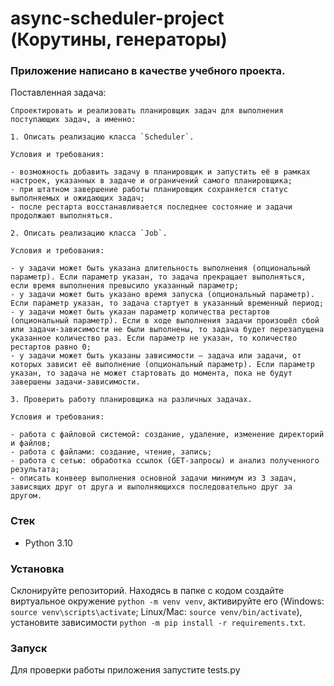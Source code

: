 # async-scheduler-project (Корутины, генераторы)

### Приложение написано в качестве учебного проекта.

Поставленная задача:

```
Спроектировать и реализовать планировщик задач для выполнения поступающих задач, а именно:

1. Описать реализацию класса `Scheduler`.

Условия и требования:

- возможность добавить задачу в планировщик и запустить её в рамках настроек, указанных в задаче и ограничений самого планировщика;
- при штатном завершение работы планировщик сохраняется статус выполняемых и ожидающих задач;
- после рестарта восстанавливается последнее состояние и задачи продолжают выполняться.

2. Описать реализацию класса `Job`.

Условия и требования:

- у задачи может быть указана длительность выполнения (опциональный параметр). Если параметр указан, то задача прекращает выполняться, если время выполнения превысило указанный параметр;
- у задачи может быть указано время запуска (опциональный параметр). Если параметр указан, то задача стартует в указанный временный период;
- у задачи может быть указан параметр количества рестартов (опциональный параметр). Если в ходе выполнения задачи произошёл сбой или задачи-зависимости не были выполнены, то задача будет перезапущена указанное количество раз. Если параметр не указан, то количество рестартов равно 0;
- у задачи может быть указаны зависимости — задача или задачи, от которых зависит её выполнение (опциональный параметр). Если параметр указан, то задача не может стартовать до момента, пока не будут завершены задачи-зависимости.

3. Проверить работу планировщика на различных задачах.

Условия и требования:

- работа с файловой системой: создание, удаление, изменение директорий и файлов;
- работа с файлами: создание, чтение, запись;
- работа с сетью: обработка ссылок (GET-запросы) и анализ полученного результата;
- описать конвеер выполнения основной задачи минимум из 3 задач, зависящих друг от друга и выполняющихся последовательно друг за другом.
```

### Стек

- Python 3.10

### Установка

Склонируйте репозиторий. Находясь в папке с кодом создайте виртуальное окружение `python -m venv venv`, активируйте его (Windows: `source venv\scripts\activate`; Linux/Mac: `source venv/bin/activate`), установите зависимости `python -m pip install -r requirements.txt`.

### Запуск

Для проверки работы приложения запустите tests.py
